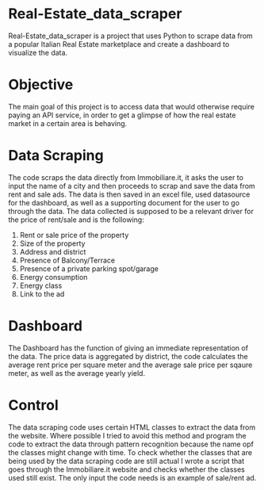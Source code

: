 # Real-Estate_data_scraper
Real-Estate_data_scraper is a project that uses Python to scrape data from a popular Italian Real Estate marketplace and create a dashboard to visualize the data.


# Objective
The main goal of this project is to access data that would otherwise require paying an API service, in order to get a glimpse of how the real estate market in a certain area is behaving. 

# Data Scraping
The code scraps the data directly from Immobiliare.it, it asks the user to input the name of a city and then proceeds to scrap and save the data from rent and sale ads. The data is then saved in an excel file, used datasource for the dashboard, as well as a supporting document for the user to go through the data.
The data collected is supposed to be a relevant driver for the price of rent/sale and is the following:
1. Rent or sale price of the property 
2. Size of the property
3. Address and district
4. Presence of Balcony/Terrace
5. Presence of a private parking spot/garage
6. Energy consumption
7. Energy class
8. Link to the ad 
 
# Dashboard
The Dashboard has the function of giving an immediate representation of the data. 
The price data is aggregated by district, the code calculates the average rent price per square meter and the average sale price per sqaure meter, as well as the average yearly yield.

# Control
The data scraping code uses certain HTML classes to extract the data from the website. Where possible I tried to avoid this method and program the code to extract the data through pattern recognition because the name opf the classes might change with time. To check whether the classes that are being used by the data scraping code are still actual I wrote a script that goes through the Immobiliare.it website and checks whether the classes used still exist. The only input the code needs is an example of sale/rent ad.

